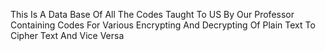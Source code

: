 This Is A Data Base Of All The Codes Taught To US By Our Professor Containing Codes For Various Encrypting And Decrypting Of Plain Text To Cipher Text And Vice Versa

